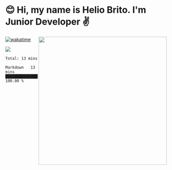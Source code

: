  # 😊 Hi, my name is Helio Brito. I'm Junior Developer ✌️

<img src="https://github-readme-stats.vercel.app/api?username=helioh3&show_icons=true&count_private=true&theme=gruvbox" min-width="400px" max-width="400px" width="400px" align="right" />

[![wakatime](https://wakatime.com/badge/user/ce1da5e2-69aa-40b1-a2f3-97124b30e813.svg)](https://wakatime.com/@ce1da5e2-69aa-40b1-a2f3-97124b30e813)

<p align="left">
  <a href="https://t.me/helioh3" target="_blank" rel="noopener noreferrer" alt="Telegram">
  <img src="https://img.shields.io/badge/Telegram-2CA5E0?style=for-the-badge&logo=telegram&logoColor=white" /></a>
</p>

<!--START_SECTION:waka-->
```text
Total: 13 mins

Markdown   13 mins         █████████████████████████   100.00 % 
```
<!--END_SECTION:waka-->
